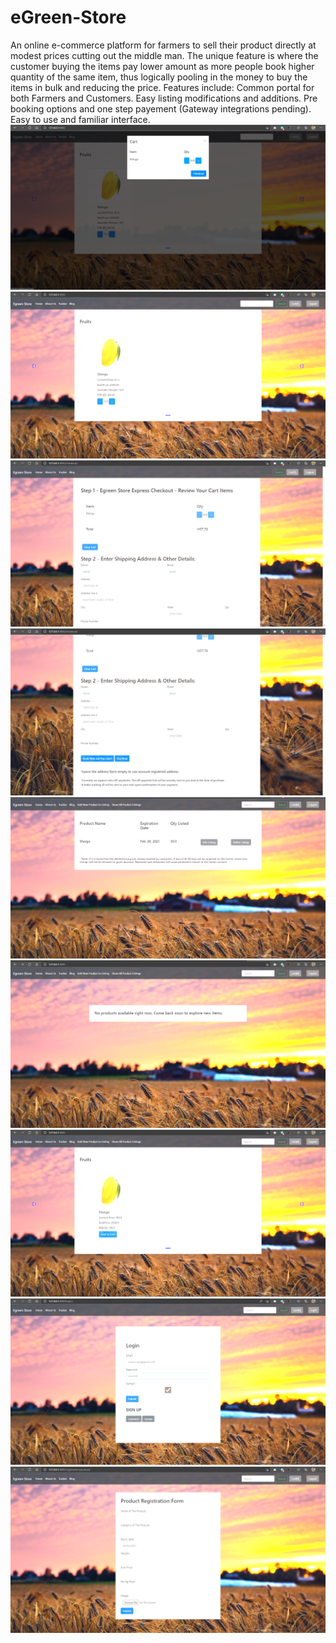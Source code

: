 # eGreen-Store
An online e-commerce  platform for farmers to sell their product directly at modest prices cutting out the middle man. The unique feature is where the customer buying the items pay lower amount as more people book higher quantity of the same item, thus logically pooling in the money to buy the items in bulk and reducing the price.
Features include:
Common portal for both Farmers and Customers.
Easy listing modifications and additions.
Pre booking options and one step payement (Gateway integrations pending).
Easy to use and familiar interface.
![alt text](https://github.com/vishnu-trace/eGreen-Store/blob/master/media/gitImages/cartdis.png)<br>
![alt text](https://github.com/vishnu-trace/eGreen-Store/blob/master/media/gitImages/cartitem.png)<br>
![alt text](https://github.com/vishnu-trace/eGreen-Store/blob/master/media/gitImages/checkout1.png)<br>
![alt text](https://github.com/vishnu-trace/eGreen-Store/blob/master/media/gitImages/checkout2.png)<br>
![alt text](https://github.com/vishnu-trace/eGreen-Store/blob/master/media/gitImages/editlisting.png)<br>
![alt text](https://github.com/vishnu-trace/eGreen-Store/blob/master/media/gitImages/emptyhome.png)<br>
![alt text](https://github.com/vishnu-trace/eGreen-Store/blob/master/media/gitImages/itemhome.png)<br>
![alt text](https://github.com/vishnu-trace/eGreen-Store/blob/master/media/gitImages/login.png)<br>
![alt text](https://github.com/vishnu-trace/eGreen-Store/blob/master/media/gitImages/productreg.png)<br>
